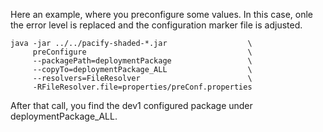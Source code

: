 Here an example, where you preconfigure some values. In this case, onle the error level is replaced and the configuration marker file is adjusted.

    java -jar ../../pacify-shaded-*.jar                  \
         preConfigure                                    \
         --packagePath=deploymentPackage                 \
         --copyTo=deploymentPackage_ALL                  \
         --resolvers=FileResolver                        \
         -RFileResolver.file=properties/preConf.properties
   
After that call, you find the dev1 configured package under deploymentPackage_ALL.
  
   
